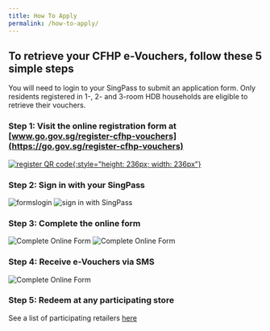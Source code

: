 ```yaml
---
title: How To Apply
permalink: /how-to-apply/
---
```

## To retrieve your CFHP e-Vouchers, follow these 5 simple steps
You will need to login to your SingPass to submit an application form. Only residents registered in 1-, 2- and 3-room HDB households are eligible to retrieve their vouchers.

### Step 1: Visit the online registration form at [www.go.gov.sg/register-cfhp-vouchers](https://go.gov.sg/register-cfhp-vouchers)

[![register QR code](/images/register-QR-SVG.svg){:style="height: 236px; width: 236px"}](https://go.gov.sg/register-cfhp-vouchers)

### Step 2: Sign in with your SingPass

![formslogin](/images/Step2-formsglogin.jpg) ![sign in with SingPass](/images/step2-singpasslogin.jpg)

### Step 3: Complete the online form

![Complete Online Form](/images/step3-completeform.jpg) ![Complete Online Form](/images/step3-mobileotp.jpg)

### Step 4: Receive e-Vouchers via SMS

![Complete Online Form](/images/Step4-receive-vouchers.png)

### Step 5: Redeem at any participating store

See a list of participating retailers [here](/retailers/list-of-retailers/)
